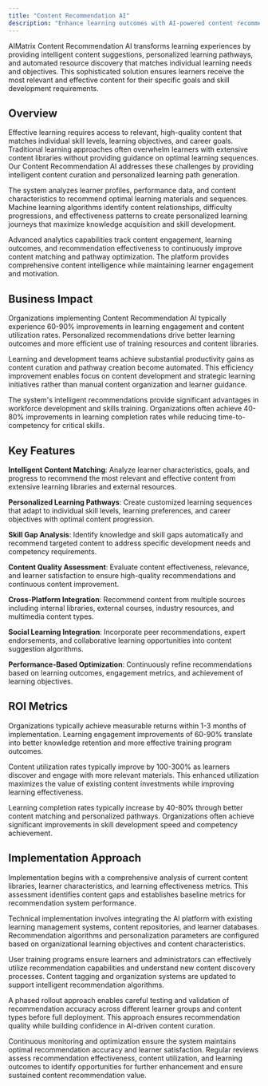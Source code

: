 ```yaml
---
title: "Content Recommendation AI"
description: "Enhance learning outcomes with AI-powered content recommendations, personalized learning paths, and intelligent resource discovery."
---
```


AIMatrix Content Recommendation AI transforms learning experiences by providing intelligent content suggestions, personalized learning pathways, and automated resource discovery that matches individual learning needs and objectives. This sophisticated solution ensures learners receive the most relevant and effective content for their specific goals and skill development requirements.

## Overview

Effective learning requires access to relevant, high-quality content that matches individual skill levels, learning objectives, and career goals. Traditional learning approaches often overwhelm learners with extensive content libraries without providing guidance on optimal learning sequences. Our Content Recommendation AI addresses these challenges by providing intelligent content curation and personalized learning path generation.

The system analyzes learner profiles, performance data, and content characteristics to recommend optimal learning materials and sequences. Machine learning algorithms identify content relationships, difficulty progressions, and effectiveness patterns to create personalized learning journeys that maximize knowledge acquisition and skill development.

Advanced analytics capabilities track content engagement, learning outcomes, and recommendation effectiveness to continuously improve content matching and pathway optimization. The platform provides comprehensive content intelligence while maintaining learner engagement and motivation.

## Business Impact

Organizations implementing Content Recommendation AI typically experience 60-90% improvements in learning engagement and content utilization rates. Personalized recommendations drive better learning outcomes and more efficient use of training resources and content libraries.

Learning and development teams achieve substantial productivity gains as content curation and pathway creation become automated. This efficiency improvement enables focus on content development and strategic learning initiatives rather than manual content organization and learner guidance.

The system's intelligent recommendations provide significant advantages in workforce development and skills training. Organizations often achieve 40-80% improvements in learning completion rates while reducing time-to-competency for critical skills.

## Key Features

**Intelligent Content Matching**: Analyze learner characteristics, goals, and progress to recommend the most relevant and effective content from extensive learning libraries and external resources.

**Personalized Learning Pathways**: Create customized learning sequences that adapt to individual skill levels, learning preferences, and career objectives with optimal content progression.

**Skill Gap Analysis**: Identify knowledge and skill gaps automatically and recommend targeted content to address specific development needs and competency requirements.

**Content Quality Assessment**: Evaluate content effectiveness, relevance, and learner satisfaction to ensure high-quality recommendations and continuous content improvement.

**Cross-Platform Integration**: Recommend content from multiple sources including internal libraries, external courses, industry resources, and multimedia content types.

**Social Learning Integration**: Incorporate peer recommendations, expert endorsements, and collaborative learning opportunities into content suggestion algorithms.

**Performance-Based Optimization**: Continuously refine recommendations based on learning outcomes, engagement metrics, and achievement of learning objectives.

## ROI Metrics

Organizations typically achieve measurable returns within 1-3 months of implementation. Learning engagement improvements of 60-90% translate into better knowledge retention and more effective training program outcomes.

Content utilization rates typically improve by 100-300% as learners discover and engage with more relevant materials. This enhanced utilization maximizes the value of existing content investments while improving learning effectiveness.

Learning completion rates typically increase by 40-80% through better content matching and personalized pathways. Organizations often achieve significant improvements in skill development speed and competency achievement.

## Implementation Approach

Implementation begins with a comprehensive analysis of current content libraries, learner characteristics, and learning effectiveness metrics. This assessment identifies content gaps and establishes baseline metrics for recommendation system performance.

Technical implementation involves integrating the AI platform with existing learning management systems, content repositories, and learner databases. Recommendation algorithms and personalization parameters are configured based on organizational learning objectives and content characteristics.

User training programs ensure learners and administrators can effectively utilize recommendation capabilities and understand new content discovery processes. Content tagging and organization systems are updated to support intelligent recommendation algorithms.

A phased rollout approach enables careful testing and validation of recommendation accuracy across different learner groups and content types before full deployment. This approach ensures recommendation quality while building confidence in AI-driven content curation.

Continuous monitoring and optimization ensure the system maintains optimal recommendation accuracy and learner satisfaction. Regular reviews assess recommendation effectiveness, content utilization, and learning outcomes to identify opportunities for further enhancement and ensure sustained content recommendation value.